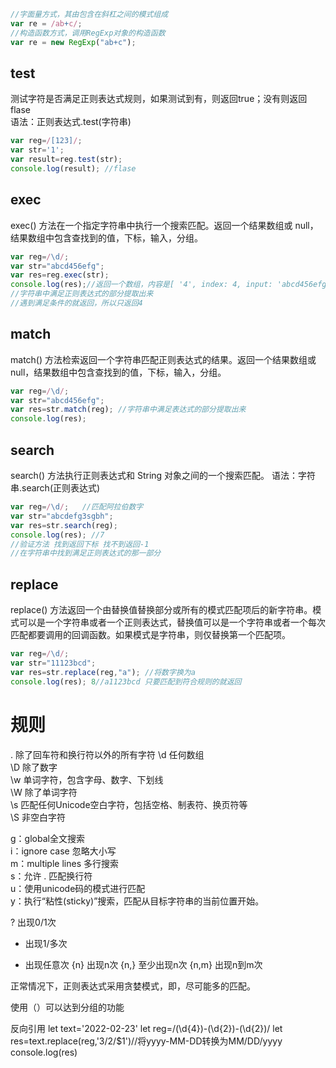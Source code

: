 
```javascript
//字面量方式，其由包含在斜杠之间的模式组成
var re = /ab+c/;
//构造函数方式，调用RegExp对象的构造函数
var re = new RegExp("ab+c");
```
## test
测试字符是否满足正则表达式规则，如果测试到有，则返回true；没有则返回flase  
语法：正则表达式.test(字符串)
```javascript
var reg=/[123]/;
var str='1';
var result=reg.test(str);
console.log(result); //flase
```
## exec
exec() 方法在一个指定字符串中执行一个搜索匹配。返回一个结果数组或 null，结果数组中包含查找到的值，下标，输入，分组。
```javascript
var reg=/\d/;
var str="abcd456efg";
var res=reg.exec(str);
console.log(res);//返回一个数组，内容是[ '4', index: 4, input: 'abcd456efg', groups: undefined ]
//字符串中满足正则表达式的部分提取出来
//遇到满足条件的就返回，所以只返回4
```
## match
match() 方法检索返回一个字符串匹配正则表达式的结果。返回一个结果数组或 null，结果数组中包含查找到的值，下标，输入，分组。
```javascript
var reg=/\d/;
var str="abcd456efg";
var res=str.match(reg); //字符串中满足表达式的部分提取出来
console.log(res); 
```

## search
search() 方法执行正则表达式和 String 对象之间的一个搜索匹配。
语法：字符串.search(正则表达式)
```javascript
var reg=/\d/;   //匹配阿拉伯数字
var str="abcdefg3sgbh";
var res=str.search(reg);
console.log(res); //7
//验证方法 找到返回下标 找不到返回-1
//在字符串中找到满足正则表达式的那一部分
```
## replace
replace() 方法返回一个由替换值替换部分或所有的模式匹配项后的新字符串。模式可以是一个字符串或者一个正则表达式，替换值可以是一个字符串或者一个每次匹配都要调用的回调函数。如果模式是字符串，则仅替换第一个匹配项。
```javascript
var reg=/\d/;
var str="11123bcd";
var res=str.replace(reg,"a"); //将数字换为a
console.log(res); 8//a1123bcd 只要匹配到符合规则的就返回
```

# 规则
. 除了回车符和换行符以外的所有字符
\d 任何数组  
\D 除了数字  
\w 单词字符，包含字母、数字、下划线  
\W 除了单词字符  
\s 匹配任何Unicode空白字符，包括空格、制表符、换页符等  
\S 非空白字符  

g：global全文搜索  
i：ignore case 忽略大小写  
m：multiple lines 多行搜索  
s：允许 . 匹配换行符  
u：使用unicode码的模式进行匹配  
y：执行“粘性(sticky)”搜索，匹配从目标字符串的当前位置开始。

? 出现0/1次
+ 出现1/多次
* 出现任意次
{n} 出现n次
{n,} 至少出现n次
{n,m} 出现n到m次

正常情况下，正则表达式采用贪婪模式，即，尽可能多的匹配。

使用（）可以达到分组的功能

反向引用
let text='2022-02-23'
let reg=/(\d{4})-(\d{2})-(\d{2})/
let res=text.replace(reg,'$3/$2/$1')//将yyyy-MM-DD转换为MM/DD/yyyy
console.log(res)